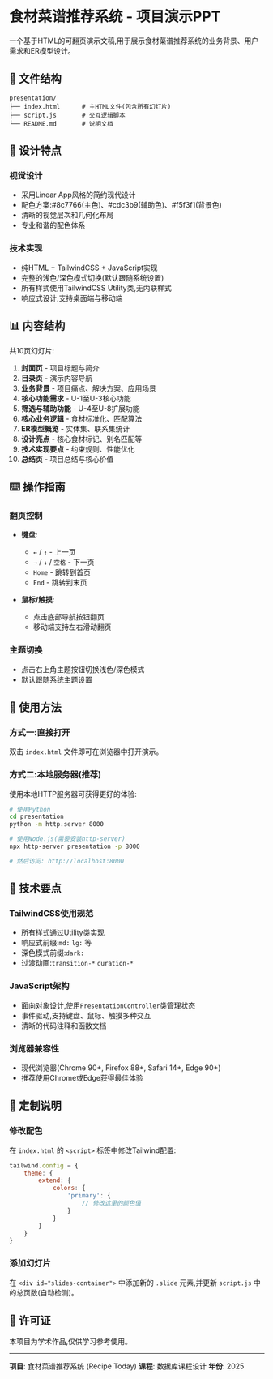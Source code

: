 # 食材菜谱推荐系统 - 项目演示PPT

一个基于HTML的可翻页演示文稿,用于展示食材菜谱推荐系统的业务背景、用户需求和ER模型设计。

## 📁 文件结构

```
presentation/
├── index.html      # 主HTML文件(包含所有幻灯片)
├── script.js       # 交互逻辑脚本
└── README.md       # 说明文档
```

## 🎨 设计特点

### 视觉设计
- 采用Linear App风格的简约现代设计
- 配色方案:#8c7766(主色)、#cdc3b9(辅助色)、#f5f3f1(背景色)
- 清晰的视觉层次和几何化布局
- 专业和谐的配色体系

### 技术实现
- 纯HTML + TailwindCSS + JavaScript实现
- 完整的浅色/深色模式切换(默认跟随系统设置)
- 所有样式使用TailwindCSS Utility类,无内联样式
- 响应式设计,支持桌面端与移动端

## 📊 内容结构

共10页幻灯片:

1. **封面页** - 项目标题与简介
2. **目录页** - 演示内容导航
3. **业务背景** - 项目痛点、解决方案、应用场景
4. **核心功能需求** - U-1至U-3核心功能
5. **筛选与辅助功能** - U-4至U-8扩展功能
6. **核心业务逻辑** - 食材标准化、匹配算法
7. **ER模型概览** - 实体集、联系集统计
8. **设计亮点** - 核心食材标记、别名匹配等
9. **技术实现要点** - 约束规则、性能优化
10. **总结页** - 项目总结与核心价值

## ⌨️ 操作指南

### 翻页控制
- **键盘**:
  - `←` / `↑` - 上一页
  - `→` / `↓` / `空格` - 下一页
  - `Home` - 跳转到首页
  - `End` - 跳转到末页

- **鼠标/触摸**:
  - 点击底部导航按钮翻页
  - 移动端支持左右滑动翻页

### 主题切换
- 点击右上角主题按钮切换浅色/深色模式
- 默认跟随系统主题设置

## 🚀 使用方法

### 方式一:直接打开
双击 `index.html` 文件即可在浏览器中打开演示。

### 方式二:本地服务器(推荐)
使用本地HTTP服务器可获得更好的体验:

```bash
# 使用Python
cd presentation
python -m http.server 8000

# 使用Node.js(需要安装http-server)
npx http-server presentation -p 8000

# 然后访问: http://localhost:8000
```

## 🎯 技术要点

### TailwindCSS使用规范
- 所有样式通过Utility类实现
- 响应式前缀:`md:` `lg:` 等
- 深色模式前缀:`dark:`
- 过渡动画:`transition-*` `duration-*`

### JavaScript架构
- 面向对象设计,使用`PresentationController`类管理状态
- 事件驱动,支持键盘、鼠标、触摸多种交互
- 清晰的代码注释和函数文档

### 浏览器兼容性
- 现代浏览器(Chrome 90+, Firefox 88+, Safari 14+, Edge 90+)
- 推荐使用Chrome或Edge获得最佳体验

## 📝 定制说明

### 修改配色
在 `index.html` 的 `<script>` 标签中修改Tailwind配置:

```javascript
tailwind.config = {
    theme: {
        extend: {
            colors: {
                'primary': {
                    // 修改这里的颜色值
                }
            }
        }
    }
}
```

### 添加幻灯片
在 `<div id="slides-container">` 中添加新的 `.slide` 元素,并更新 `script.js` 中的总页数(自动检测)。

## 📄 许可证

本项目为学术作品,仅供学习参考使用。

---

**项目**: 食材菜谱推荐系统 (Recipe Today)
**课程**: 数据库课程设计
**年份**: 2025
